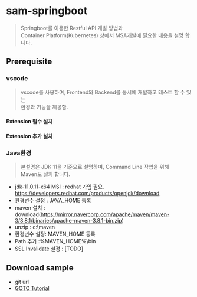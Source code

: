 # sam-springboot
> Springboot를 이용한 Restful API 개발 방법과  
> Container Platform(Kubernetes) 상에서 MSA개발에 필요한 내용을 설명 합니다.


## Prerequisite
### vscode
> vscode를 사용하며, Frontend와 Backend를 동시에 개발하고 테스트 할 수 있는  
> 환경과 기능을 제공함.

#### Extension 필수 설치


#### Extension 추가 설치

### Java환경
> 본설명은 JDK 11을 기준으로 설명하며, Command Line 작업을 위해  
> Maven도 설치 합니다.

- jdk-11.0.11-x64 MSI : redhat 가입 필요. https://developers.redhat.com/products/openjdk/download
- 환경변수 설정 : JAVA_HOME 등록
- maven 설치 : download(https://mirror.navercorp.com/apache/maven/maven-3/3.8.1/binaries/apache-maven-3.8.1-bin.zip)
- unzip : c:\maven
- 환경변수 설정: MAVEN_HOME 등록
- Path 추가 :%MAVEN_HOME%\bin
- SSL Invalidate 설정 : [TODO]

## Download sample
- git url
- [GOTO Tutorial](doc/README.md)



